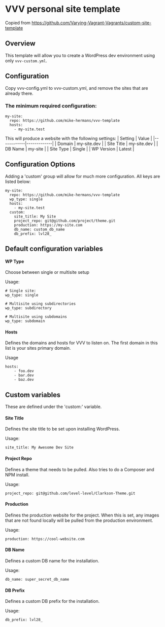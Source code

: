 # VVV personal site template
Copied from https://github.com/Varying-Vagrant-Vagrants/custom-site-template

## Overview
This template will allow you to create a WordPress dev environment using only `vvv-custom.yml`.

## Configuration

Copy vvv-config.yml to vvv-custom.yml, and remove the sites that are already there.

### The minimum required configuration:

```
my-site:
  repo: https://github.com/mike-hermans/vvv-template
  hosts:
    - my-site.test
```
This will produce a website with the following settings:
| Setting    | Value       |
|------------|-------------|
| Domain     | my-site.dev |
| Site Title | my-site.dev |
| DB Name    | my-site     |
| Site Type  | Single      |
| WP Version | Latest      |

## Configuration Options
Adding a 'custom' group will allow for much more configuration. All keys are listed below:
```
my-site:
  repo: https://github.com/mike-hermans/vvv-template
  wp_type: single
  hosts:
    - my-site.test
  custom:
    site_title: My Site
    project_repo: git@github.com/project/theme.git
    production: https://my-site.com
    db_name: custom_db_name
    db_prefix: lvl28_
```

## Default configuration variables
#### WP Type
Choose between single or multisite setup

Usage:
````
# Single site:
wp_type: single

# Multisite using subdirectories
wp_type: subdirectory

# Multisite using subdomains
wp_type: subdomain
````

#### Hosts
Defines the domains and hosts for VVV to listen on.
The first domain in this list is your sites primary domain.

Usage
```
hosts:
    - foo.dev
    - bar.dev
    - baz.dev
```

## Custom variables
These are defined under the 'custom:' variable.

#### Site Title
Defines the site title to be set upon installing WordPress.

Usage:
```
site_title: My Awesome Dev Site
```

#### Project Repo
Defines a theme that needs to be pulled. Also tries to do a Composer and NPM install.

Usage:
```
project_repo: git@github.com/level-level/Clarkson-Theme.git
```

#### Production
Defines the production website for the project. When this is set, any images that are not found locally will be pulled from the production environment.

Usage:
```
production: https://cool-website.com
```

#### DB Name
Defines a custom DB name for the installation.

Usage:
```
db_name: super_secret_db_name
```

#### DB Prefix
Defines a custom DB prefix for the installation.

Usage:
```
db_prefix: lvl28_
```

